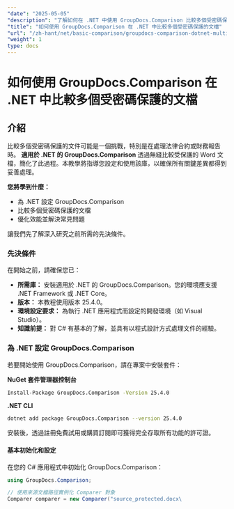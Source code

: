 ```yaml
---
"date": "2025-05-05"
"description": "了解如何在 .NET 中使用 GroupDocs.Comparison 比較多個受密碼保護的文件。本指南涵蓋設定、實現和最佳實踐。"
"title": "如何使用 GroupDocs.Comparison 在 .NET 中比較多個受密碼保護的文檔"
"url": "/zh-hant/net/basic-comparison/groupdocs-comparison-dotnet-multiple-documents/"
"weight": 1
type: docs
---
```

# 如何使用 GroupDocs.Comparison 在 .NET 中比較多個受密碼保護的文檔

## 介紹

比較多個受密碼保護的文件可能是一個挑戰，特別是在處理法律合約或財務報告時。 **適用於 .NET 的 GroupDocs.Comparison** 透過無縫比較受保護的 Word 文檔，簡化了此過程。本教學將指導您設定和使用該庫，以確保所有關鍵差異都得到妥善處理。

**您將學到什麼：**

- 為 .NET 設定 GroupDocs.Comparison
- 比較多個受密碼保護的文檔
- 優化效能並解決常見問題

讓我們先了解深入研究之前所需的先決條件。

### 先決條件

在開始之前，請確保您已：

- **所需庫：** 安裝適用於 .NET 的 GroupDocs.Comparison。您的環境應支援 .NET Framework 或 .NET Core。
- **版本：** 本教程使用版本 25.4.0。
- **環境設定要求：** 為執行 .NET 應用程式而設定的開發環境（如 Visual Studio）。
- **知識前提：** 對 C# 有基本的了解，並具有以程式設計方式處理文件的經驗。

### 為 .NET 設定 GroupDocs.Comparison

若要開始使用 GroupDocs.Comparison，請在專案中安裝套件：

**NuGet 套件管理器控制台**
```bash
Install-Package GroupDocs.Comparison -Version 25.4.0
```

**.NET CLI**
```bash
dotnet add package GroupDocs.Comparison --version 25.4.0
```

安裝後，透過註冊免費試用或購買訂閱即可獲得完全存取所有功能的許可證。

#### 基本初始化和設定

在您的 C# 應用程式中初始化 GroupDocs.Comparison：

```csharp
using GroupDocs.Comparison;

// 使用來源文檔路徑實例化 Comparer 對象
Comparer comparer = new Comparer("source_protected.docx\